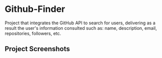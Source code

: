 # Github-Finder

Project that integrates the GitHub API to search for users, delivering as a result the user's information consulted such as: name, description, email, repositories, followers, etc.

## Project Screenshots

<div>
  
</div>

